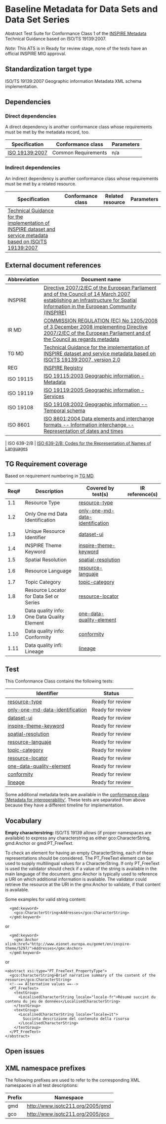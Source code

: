 # Baseline Metadata for Data Sets and Data Set Series

Abstract Test Suite for Conformance Class 1 of the [INSPIRE Metadata](http://inspire.ec.europa.eu/id/ats/metadata/2.0) Technical Guidance 
based on ISO/TS 19139:2007.

*Note*: This ATS is in Ready for review stage, none of the tests have an official INSPIRE MIG approval.

## Standardization target type

 ISO/TS 19139:2007 Geographic information Metadata XML schema implementation.

## Dependencies

### Direct dependencies

A direct dependency is another conformance class whose requirements must be met by the metadata record, too.

| Specification | Conformance class | Parameters | 
| ------------- | ----------------- | ---------- |
| [ISO 19139:2007](#https://inspire.ec.europa.eu/sites/default/files/documents/metadata/inspire-tg-metadata-iso19139-2.0.1.pdf) | Common Requirements | n/a |

### Indirect dependencies

An indirect dependency is another conformance class whose requirements must be met by a related resource.

| Specification | Conformance class | Related resource | Parameters |
| ------------- | ----------------- | ---------------- | ---------- |
| [Technical Guidance for the implementation of INSPIRE dataset and service metadata based on ISO/TS 19139:2007](#ref_TG_MD) |
 
 
## External document references

| Abbreviation | Document name                       |
| ------------ | ----------------------------------- |
| INSPIRE <a name="ref_INSPIRE"></a> | [Directive 2007/2/EC of the European Parliament and of the Council of 14 March 2007 establishing an Infrastructure for Spatial Information in the European Community (INSPIRE)](http://eur-lex.europa.eu/legal-content/EN/TXT/PDF/?uri=CELEX:32007L0002&from=EN)
| IR MD <a name="ref_IR_MD"></a> | [COMMISSION REGULATION (EC) No 1205/2008 of 3 December 2008 implementing Directive 2007/2/EC of the European Parliament and of the Council as regards metadata](http://eur-lex.europa.eu/LexUriServ/LexUriServ.do?uri=OJ:L:2008:326:0012:0030:EN:PDF)
| TG MD <a name="ref_TG_MD"></a> | [Technical Guidance for the implementation of INSPIRE dataset and service metadata based on ISO/TS 19139:2007, version 2.0](https://inspire.ec.europa.eu/sites/default/files/documents/metadata/inspire-tg-metadata-iso19139-2.0.1.pdf)
| REG <a name="ref_REG"></a> | [INSPIRE Registry](http://inspire.ec.europa.eu/registry/)
| ISO 19115 <a name="ref_ISO_19115"></a> | [ISO 19115:2003 Geographic information - Metadata](http://www.iso.org/iso/catalogue_detail.htm?csnumber=26020)
| ISO 19119 <a name="ref_ISO_19119"></a> | [ISO 19119:2005 Geographic information - Services](http://www.iso.org/iso/catalogue_detail.htm?csnumber=39890)
| ISO 19108 <a name="ref_ISO_19108"></a> | [ISO 19108:2002 Geographic information -- Temporal schema](http://www.iso.org/iso/catalogue_detail.htm?csnumber=26013)
| ISO 8601 <a name="ref_ISO_8601"></a> | [ISO 8601:2004 Data elements and interchange formats -- Information interchange -- Representation of dates and times](http://www.iso.org/iso/catalogue_detail?csnumber=40874)

| ISO 639-2/B  <a name="ref_ISO_639_2"></a> | [ISO 639-2/B: Codes for the Representation of Names of Languages](http://www.loc.gov/standards/iso639-2/)

## TG Requirement coverage

Based on requirement numbering in [TG MD](#ref_TG_MD).

| Req#   | Description                          | Covered by test(s)                 | IR reference(s)                  |
| ------ | ------------------------------------ | ---------------------------------- | -------------------------------- |
| 1.1      | Resource Type               | [resource-type](http://inspire.ec.europa.eu/id/ats/metadata/2.0/datasets-and-series/resource-type) ||
| 1.2      | Only One md Data Identification                  | [only-one-md-data-identification](http://inspire.ec.europa.eu/id/ats/metadata/2.0/datasets-and-series/only-one-md-data-identification) ||
| 1.3      | Unique Resource Identifier    | [dataset-ui](http://inspire.ec.europa.eu/id/ats/metadata/2.0/datasets-and-series/dataset-ui) ||
| 1.4      | INSPIRE Theme Keyword | [inspire-theme-keyword](http://inspire.ec.europa.eu/id/ats/metadata/2.0/datasets-and-series/inspire-theme-keyword) ||
| 1.5      | Spatial Resolution | [spatial-resolution](http://inspire.ec.europa.eu/id/ats/metadata/2.0/datasets-and-series/spatial-resolution)||
| 1.6      | Resource Language |[resource-languaje](http://inspire.ec.europa.eu/id/ats/metadata/2.0/datasets-and-series/resource-languaje) ||
| 1.7      | Topic Category     | [topic-category](http://inspire.ec.europa.eu/id/ats/metadata/2.0/datasets-and-series/topic-category) | |
| 1.8      | Resource Locator for Data Set or Series       | [resource-locator](http://inspire.ec.europa.eu/id/ats/metadata/2.0/datasets-and-series/resource-locator) | |
| 1.9      | Data quality info: One Data Quality Element        | [one-data-quality-element](http://inspire.ec.europa.eu/id/ats/metadata/2.0/datasets-and-series/one-data-quality-element) | |
| 1.10      | Data quality info: Conformity        | [conformity](http://inspire.ec.europa.eu/id/ats/metadata/2.0/datasets-and-series/conformity) | |
| 1.11      | Data quality infi: Lineage        | [lineage](http://inspire.ec.europa.eu/id/ats/metadata/2.0/datasets-and-series/lineage) | |

## Test

This Conformance Class contains the following tests:

| Identifier                                                        | Status   |
| ----------------------------------------------------------------- | -------- |
| [resource-type](http://inspire.ec.europa.eu/id/ats/metadata/2.0/datasets-and-series/resource-type) | Ready for review |
| [only-one-md-data-identification](http://inspire.ec.europa.eu/id/ats/metadata/2.0/datasets-and-series/only-one-md-data-identification) | Ready for review |
| [dataset-ui](http://inspire.ec.europa.eu/id/ats/metadata/2.0/datasets-and-series/dataset-ui) | Ready for review |
| [inspire-theme-keyword](http://inspire.ec.europa.eu/id/ats/metadata/2.0/datasets-and-series/inspire-theme-keyword) | Ready for review |
| [spatial-resolution](http://inspire.ec.europa.eu/id/ats/metadata/2.0/datasets-and-series/spatial-resolution)| Ready for review |
|[resource-languaje](http://inspire.ec.europa.eu/id/ats/metadata/2.0/datasets-and-series/resource-languaje) | Ready for review |
| [topic-category](http://inspire.ec.europa.eu/id/ats/metadata/2.0/datasets-and-series/topic-category) | Ready for review |
| [resource-locator](http://inspire.ec.europa.eu/id/ats/metadata/2.0/datasets-and-series/resource-locator) | Ready for review |
| [one-data-quality-element](http://inspire.ec.europa.eu/id/ats/metadata/2.0/datasets-and-series/one-data-quality-element) | Ready for review |
| [conformity](http://inspire.ec.europa.eu/id/ats/metadata/2.0/datasets-and-series/conformity) | Ready for review |
| [lineage](http://inspire.ec.europa.eu/id/ats/metadata/2.0/datasets-and-series/lineage) | Ready for review |



Some additional metadata tests are available in the [conformance class 'Metadata for interoperability'](http://inspire.ec.europa.eu/id/ats/data/3.0rc3/Metadata-for-interoperability). These tests are separated from above because they have a different timeline for implementation.

## Vocabulary

<a name="emptychar"></a>
**Empty characterstring:** ISO/TS 19139 allows (if proper namespaces are available) to express any characterstring as either gco:CharacterString, gmd:Anchor or gmd:PT_FreeText.

To check an element for having an empty CharacterString, each of these representations should be considered. The PT_FreeText element can be used to supply multilingual values for a CharacterString.
If only PT_FreeText is used the validator should check if a value of the string is available in the main language of the document. gmx:Anchor is typically used to reference a URI on which additional information is available.
The validator could retrieve the resource at the URI in the gmx:Anchor to validate, if that content is available.

Some examples for valid string content:
```
  <gmd:keyword>
    <gco:CharacterString>Addresses</gco:CharacterString>
  </gmd:keyword>
```
  or
```
  <gmd:keyword>
    <gmx:Anchor xlink:href="http://www.eionet.europa.eu/gemet/en/inspire-theme/5297/">Addresses</gmx:Anchor>
  </gmd:keyword>
```
  or
```  
<abstract xsi:type="PT_FreeText_PropertyType">
  <gco:CharacterString>Brief narrative summary of the content of the
resource</gco:CharacterString>
  <!--== Alternative values ==-->
  <PT_FreeText>
    <textGroup>
      <LocalisedCharacterString locale="locale-fr">Résumé succint du contenu du jeu de données</LocalisedCharacterString>
    </textGroup>
    <textGroup>
      <LocalisedCharacterString locale="locale=it">
        Succinta descrizione del contenuto della risorsa
      </LocalisedCharacterString>
    </textGroup>
  </PT_FreeText>
</abstract>
```

## Open issues


## XML namespace prefixes <a name="namespaces"></a>

The following prefixes are used to refer to the corresponding XML namespaces in all test descriptions:

Prefix     | Namespace
---------- | -------------------------------------------------
gmd        | http://www.isotc211.org/2005/gmd
gco        | http://www.isotc211.org/2005/gco
